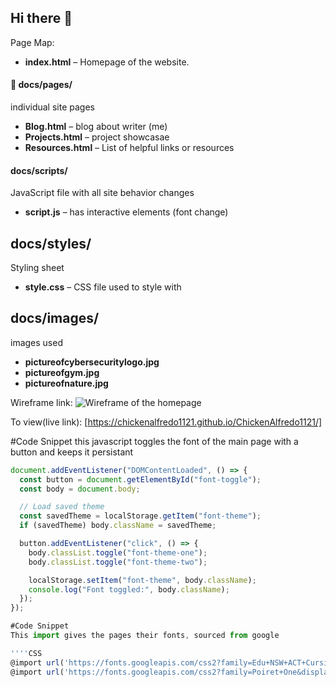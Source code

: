 ## Hi there 👋
<!-- As a beginner developer I want to learn how to make proper web pages so that I can expand my knowledge and skills. This web page being a practice example.

Credit: 
W3Schools- helped with functions as needed.
CodeAcedemy- taught me how to do most of the things used in this site.
ChatGPT- helped debug code
Maria: collaborated with to help each other throughout the project
-->

Page Map:
- **index.html** – Homepage of the website.

#### 📁 docs/pages/
individual site pages

- **Blog.html** – blog about writer (me)
- **Projects.html** – project showcasae
- **Resources.html** – List of helpful links or resources

#### docs/scripts/
JavaScript file with all site behavior changes

- **script.js** – has interactive elements (font change)

## docs/styles/
Styling sheet

- **style.css** – CSS file used to style with

## docs/images/
images used

- **pictureofcybersecuritylogo.jpg**
- **pictureofgym.jpg**
- **pictureofnature.jpg**

Wireframe link: ![Wireframe of the homepage](../ChickenAlfredo1121-main/docs/images/wireframeindexpage.jpg)

To view(live link): [https://chickenalfredo1121.github.io/ChickenAlfredo1121/]

#Code Snippet
this javascript toggles the font of the main page with a button and keeps it persistant

````javascript
document.addEventListener("DOMContentLoaded", () => {
  const button = document.getElementById("font-toggle");
  const body = document.body;

  // Load saved theme
  const savedTheme = localStorage.getItem("font-theme");
  if (savedTheme) body.className = savedTheme;

  button.addEventListener("click", () => {
    body.classList.toggle("font-theme-one");
    body.classList.toggle("font-theme-two");

    localStorage.setItem("font-theme", body.className);
    console.log("Font toggled:", body.className);
  });
});

#Code Snippet
This import gives the pages their fonts, sourced from google

''''CSS
@import url('https://fonts.googleapis.com/css2?family=Edu+NSW+ACT+Cursive:wght@400..700&display=swap');
@import url('https://fonts.googleapis.com/css2?family=Poiret+One&display=swap');


